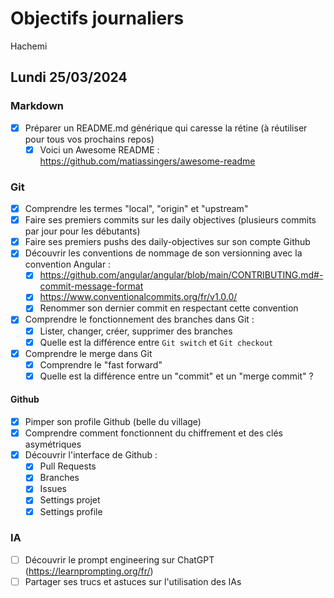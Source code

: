 # Objectifs journaliers

Hachemi

## Lundi 25/03/2024

### Markdown

- [X] Préparer un README.md générique qui caresse la rétine (à réutiliser pour tous vos prochains repos)
    - [X] Voici un Awesome README : https://github.com/matiassingers/awesome-readme

### Git

- [X] Comprendre les termes "local", "origin" et "upstream"
- [X] Faire ses premiers commits sur les daily objectives (plusieurs commits par jour pour les débutants)
- [X] Faire ses premiers pushs des daily-objectives sur son compte Github
- [X] Découvrir les conventions de nommage de son versionning avec la convention Angular :
  - [X] https://github.com/angular/angular/blob/main/CONTRIBUTING.md#-commit-message-format
  - [X] https://www.conventionalcommits.org/fr/v1.0.0/
  - [X] Renommer son dernier commit en respectant cette convention
- [X] Comprendre le fonctionnement des branches dans Git :
    - [X] Lister, changer, créer, supprimer des branches
    - [X] Quelle est la différence entre `Git switch` et `Git checkout`
- [X] Comprendre le merge dans Git
    - [X] Comprendre le "fast forward"
    - [X] Quelle est la différence entre un "commit" et un "merge commit" ?

#### Github

- [X] Pimper son profile Github (belle du village)
- [X] Comprendre comment fonctionnent du chiffrement et des clés asymétriques
- [X] Découvrir l'interface de Github :
    - [X] Pull Requests
    - [X] Branches
    - [X] Issues
    - [X] Settings projet
    - [X] Settings profile

### IA

- [ ] Découvrir le prompt engineering sur ChatGPT (https://learnprompting.org/fr/)
- [ ] Partager ses trucs et astuces sur l'utilisation des IAs
